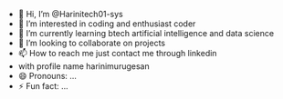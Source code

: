 - 👋 Hi, I’m @Harinitech01-sys
- 👀 I’m interested in coding and enthusiast coder
- 🌱 I’m currently learning btech artificial intelligence and data science
- 💞️ I’m looking to collaborate on projects 
- 📫 How to reach me just contact me through linkedin
- with profile name harinimurugesan
- 😄 Pronouns: ...
- ⚡ Fun fact: ...

<!---
Harinitech01-sys/Harinitech01-sys is a ✨ special ✨ repository because its `README.md` (this file) appears on your GitHub profile.
You can click the Preview link to take a look at your changes.
--->
